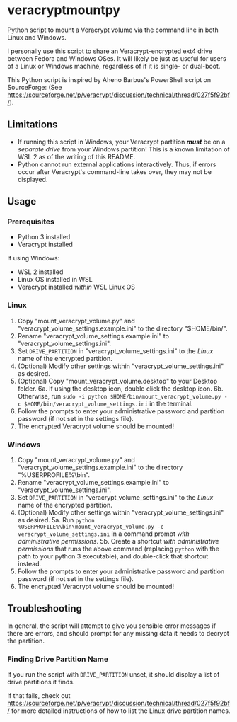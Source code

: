 # veracryptmountpy
Python script to mount a Veracrypt volume via the command line in both Linux and Windows.

I personally use this script to share an Veracrypt-encrypted ext4 drive between Fedora and Windows OSes. It will likely be just as useful for users of a Linux or Windows machine, regardless of if it is single- or dual-boot.

This Python script is inspired by Aheno Barbus's PowerShell script on SourceForge:
(See https://sourceforge.net/p/veracrypt/discussion/technical/thread/027f5f92bf/).


## Limitations
- If running this script in Windows, your Veracrypt partition **_must_** be on a _separate drive_ from your Windows partition! This is a known limitation of WSL 2 as of the writing of this README.
- Python cannot run external applications interactively. Thus, if errors occur after Veracrypt's command-line takes over, they may not be displayed.


## Usage
### Prerequisites
- Python 3 installed
- Veracrypt installed

If using Windows:
- WSL 2 installed
- Linux OS installed in WSL
- Veracrypt installed _within_ WSL Linux OS

### Linux
1. Copy "mount_veracrypt_volume.py" and "veracrypt_volume_settings.example.ini" to the directory "$HOME/bin/".
2. Rename "veracrypt_volume_settings.example.ini" to "veracrypt_volume_settings.ini".
3. Set `DRIVE_PARTITION` in "veracrypt_volume_settings.ini" to the _Linux_ name of the encrypted partition.
4. (Optional) Modify other settings within "veracrypt_volume_settings.ini" as desired.
5. (Optional) Copy "mount_veracrypt_volume.desktop" to your Desktop folder.
6a. If using the desktop icon, double click the desktop icon.
6b. Otherwise, run `sudo -i python $HOME/bin/mount_veracrypt_volume.py -c $HOME/bin/veracrypt_volume_settings.ini` in the terminal.
7. Follow the prompts to enter your administrative password and partition password (if not set in the settings file).
8. The encrypted Veracrypt volume should be mounted!

### Windows
1. Copy "mount_veracrypt_volume.py" and "veracrypt_volume_settings.example.ini" to the directory "%USERPROFILE%\bin\".
2. Rename "veracrypt_volume_settings.example.ini" to "veracrypt_volume_settings.ini".
3. Set `DRIVE_PARTITION` in "veracrypt_volume_settings.ini" to the _Linux_ name of the encrypted partition.
4. (Optional) Modify other settings within "veracrypt_volume_settings.ini" as desired.
5a. Run `python %USERPROFILE%\bin\mount_veracrypt_volume.py -c veracrypt_volume_settings.ini` in a command prompt _with administrative permissions_.
5b. Create a shortcut _with administrative permissions_ that runs the above command (replacing `python` with the path to your python 3 executable), and double-click that shortcut instead.
6. Follow the prompts to enter your administrative password and partition password (if not set in the settings file).
7. The encrypted Veracrypt volume should be mounted!


## Troubleshooting
In general, the script will attempt to give you sensible error messages if there are errors, and should prompt for any missing data it needs to decrypt the partition.

### Finding Drive Partition Name
If you run the script with `DRIVE_PARTITION` unset, it should display a list of drive partitions it finds.

If that fails, check out https://sourceforge.net/p/veracrypt/discussion/technical/thread/027f5f92bf/ for more detailed instructions of how to list the Linux drive partition names.
